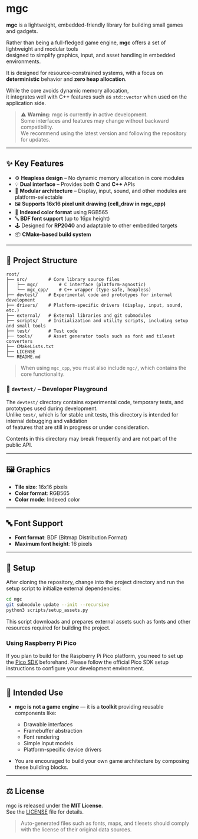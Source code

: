 # mgc

**mgc** is a lightweight, embedded-friendly library for building small games and gadgets.

Rather than being a full-fledged game engine, **mgc** offers a set of lightweight and modular tools  
designed to simplify graphics, input, and asset handling in embedded environments.

It is designed for resource-constrained systems, with a focus on **deterministic** behavior and **zero heap allocation**.

While the core avoids dynamic memory allocation,  
it integrates well with C++ features such as `std::vector` when used on the application side.

> ⚠️ **Warning:** mgc is currently in active development.  
> Some interfaces and features may change without backward compatibility.  
> We recommend using the latest version and following the repository for updates.

---

## ✨ Key Features

- ⚙️ **Heapless design** – No dynamic memory allocation in core modules
- 💡 **Dual interface** – Provides both **C** and **C++** APIs
- 🧱 **Modular architecture** – Display, input, sound, and other modules are platform-selectable
- 🖼️ **Supports 16x16 pixel unit drawing (cell_draw in mgc_cpp)**
- 🎨 **Indexed color format** using RGB565
- 🔤 **BDF font support** (up to 16px height)
- 🕹️ Designed for **RP2040** and adaptable to other embedded targets
- 📦 **CMake-based build system**

---

## 📁 Project Structure

```
root/
├── src/        # Core library source files
│   ├── mgc/        # C interface (platform-agnostic)
│   └── mgc_cpp/    # C++ wrapper (type-safe, heapless)
├── devtest/    # Experimental code and prototypes for internal development
├── drivers/    # Platform-specific drivers (display, input, sound, etc.)
├── external/   # External libraries and git submodules
├── scripts/    # Initialization and utility scripts, including setup and small tools
├── test/       # Test code
├── tools/      # Asset generator tools such as font and tileset converters
├── CMakeLists.txt
├── LICENSE
└── README.md
```

> When using `mgc_cpp`, you must also include `mgc/`, which contains the core functionality.

### 🧪 `devtest/` – Developer Playground

The `devtest/` directory contains experimental code, temporary tests, and prototypes used during development.  
Unlike `test/`, which is for stable unit tests, this directory is intended for internal debugging and validation  
of features that are still in progress or under consideration.

Contents in this directory may break frequently and are not part of the public API.

---

## 🖼️ Graphics

- **Tile size**: 16x16 pixels
- **Color format**: RGB565
- **Color mode**: Indexed color

---

## 🔤 Font Support

- **Font format**: BDF (Bitmap Distribution Format)
- **Maximum font height**: 16 pixels

---

## 🚀 Setup

After cloning the repository, change into the project directory and run the setup script to initialize external dependencies:

```bash
cd mgc
git submodule update --init --recursive
python3 scripts/setup_assets.py
```
This script downloads and prepares external assets such as fonts and other resources required for building the project.

### Using Raspberry Pi Pico
If you plan to build for the Raspberry Pi Pico platform, you need to set up the [Pico SDK](https://github.com/raspberrypi/pico-sdk) beforehand.
Please follow the official Pico SDK setup instructions to configure your development environment.

---

## 🧰 Intended Use

- **mgc is not a game engine** — it is a **toolkit** providing reusable components like:
  - Drawable interfaces
  - Framebuffer abstraction
  - Font rendering
  - Simple input models
  - Platform-specific device drivers

- You are encouraged to build your own game architecture by composing these building blocks.

---

## ⚖️ License

mgc is released under the **MIT License**.  
See the [LICENSE](./LICENSE) file for details.

> Auto-generated files such as fonts, maps, and tilesets should comply with the license of their original data sources.

